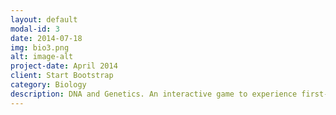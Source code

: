 ```yaml
---
layout: default
modal-id: 3
date: 2014-07-18
img: bio3.png
alt: image-alt
project-date: April 2014
client: Start Bootstrap
category: Biology
description: DNA and Genetics. An interactive game to experience first-hand how how subtle changes in a population effect survival over time.
---
```

